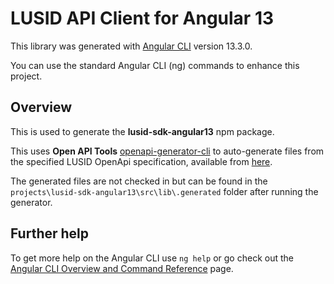 # LUSID API Client for Angular 13

This library was generated with [Angular CLI](https://github.com/angular/angular-cli) version 13.3.0.

You can use the standard Angular CLI (ng) commands to enhance this project.

## Overview

This is used to generate the **__lusid-sdk-angular13__** npm package.

This uses **Open API Tools** [openapi-generator-cli](https://github.com/OpenAPITools/openapi-generator) to auto-generate files from the specified LUSID OpenApi specification, available from 
[here](https://www.lusid.com/api/swagger/index.html).

The generated files are not checked in but can be found in the `projects\lusid-sdk-angular13\src\lib\.generated` folder after running the generator.

## Further help

To get more help on the Angular CLI use `ng help` or go check out the [Angular CLI Overview and Command Reference](https://angular.io/cli) page.
